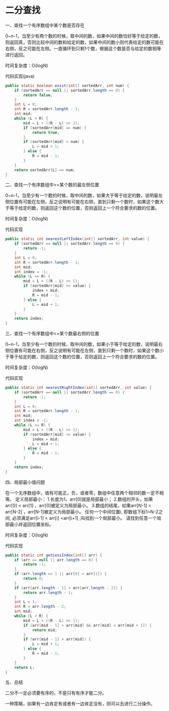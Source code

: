 # 二分查找

一、查找一个有序数组中某个数是否存在

0~n-1，当至少有两个数的时候，取中间的数，如果中间的数恰好等于给定的数，则返回真，否则比较中间的数和给定的数，如果中间的数小则代表给定的数可能在右侧，反之可能在左侧。一直循环到只剩1个数，根据这个数是否与给定的数相等进行返回。

时间复杂度：O(logN)

代码实现(java)

```java
public static boolean exist(int[] sortedArr, int num) {
    if (sortedArr == null || sortedArr.length == 0) {
        return false;
    }
    int L = 0;
    int R = sortedArr.length - 1;
    int mid;
    while (L < R) {
        mid = L + ((R - L) >> 2);
        if (sortedArr[mid] == num) {
            return true;
        }
        if (sortedArr[mid] < num) {
            L = mid + 1;
        } else {
            R = mid - 1;
        }
    }
    return sortedArr[L] == num;
}
```

二、查找一个有序数组中>=某个数的最左侧位置

0~n-1，当至少有一个数的时候，取中间的数，如果大于等于给定的数，说明最左侧位置有可能在左侧，反之说明有可能在右侧，直到只剩一个数时，如果这个数大于等于给定的数，则返回这个数的位置，否则返回上一个符合要求的数的位置。

时间复杂度：O(logN)

代码实现

```java
public static int nearestLeftIndex(int[] sortedArr, int value) {
    if (sortedArr == null || sortedArr.length == 0) {
        return -1;
    }
    int L = 0;
    int R = sortedArr.length - 1;
    int mid;
    int index = -1;
    while (L <= R) {
        mid = L + ((R - L) >> 1);
        if (sortedArr[mid] >= value) {
            index = mid;
            R = mid - 1;
        } else {
            L = mid + 1;
        }
    }
    return index;
}
```



三、查找一个有序数组中<=某个数最右侧的位置

0~n-1，当至少有一个数的时候，取中间的数，如果小于等于给定的数，说明最右侧位置有可能在右侧，反之说明有可能在左侧，直到只剩一个数时，如果这个数小于等于给定的数，则返回这个数的位置，否则返回上一个符合要求的数的位置。

时间复杂度：O(logN)

代码实现

```java
public static int nearestRightIndex(int[] sortedArr, int value) {
    if (sortedArr == null || sortedArr.length == 0) {
        return -1;
    }
    int L = 0;
    int R = sortedArr.length - 1;
    int mid;
    int index = -1;
    while (L <= R) {
        mid = L + ((R - L) >> 1);
        if (sortedArr[mid] <= value) {
            index = mid;
            L = mid + 1;
        } else {
            R = mid - 1;
        }
    }
    return index;
}
```

四、局部最小值问题

在一个无序数组中，值有可能正，负，或者零，数组中任意两个相邻的数一定不相等。
定义局部最小：
1.长度为1，arr[0]就是局部最小；
2.数组的开头，如果arr[0] < arr[1] ，arr[0]被定义为局部最小。
3.数组的结尾，如果arr[N-1] < arr[N-2] ，arr[N-1]被定义为局部最小。
任何一个中间位置i, 即数组下标1~N-2之间, 必须满足arr[i-1] < arr[i] <arr[i+1] ,叫找到一个局部最小。
请找到任意一个局部最小并返回位置坐标。

时间复杂度：O(logN)

代码实现

```java
public static int getLessIndex(int[] arr) {
    if (arr == null || arr.length == 0) {
        return -1;
    }
    if (arr.length == 1 || arr[0] < arr[1]) {
        return 0;
    }
    if (arr[arr.length - 1] < arr[arr.length - 2]) {
        return arr.length - 1;
    }
    int L = 1;
    int R = arr.length - 2;
    int mid;
    while (L < R) {
        mid = L + ((R - L) >> 1);
        if (arr[mid - 1] > arr[mid] && arr[mid] < arr[mid + 1]) {
            return mid;
        }
        if (arr[mid - 1] > arr[mid]) {
            L = mid + 1;
        } else {
            R = mid - 1;
        }
    }
    return L;
}
```

五、总结

二分不一定必须要有序的，不是只有有序才能二分。

一种策略，如果有一边肯定有或者有一边肯定没有，则可以去进行二分操作。
